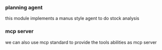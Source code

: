 ### planning agent
this module implements a manus style agent to do stock analysis

### mcp server
we can also use mcp standard to provide the tools abilities as mcp server

